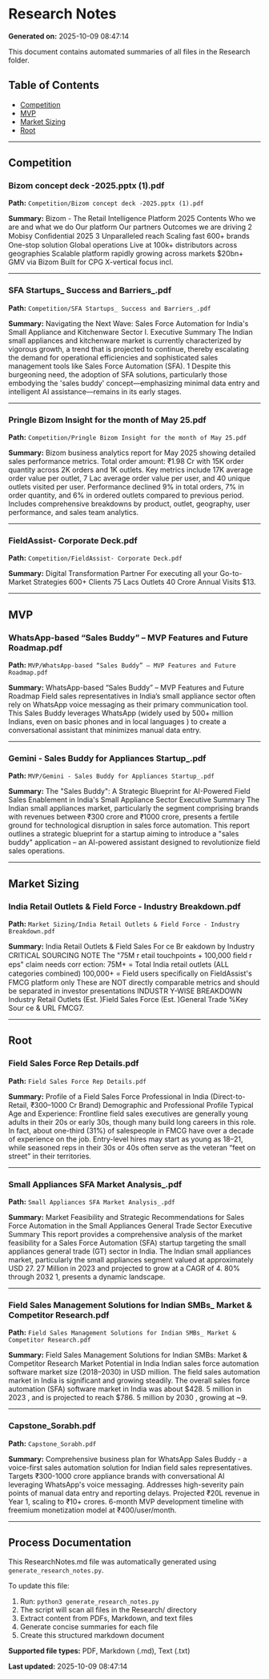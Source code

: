 # Research Notes

**Generated on:** 2025-10-09 08:47:14

This document contains automated summaries of all files in the Research folder.

## Table of Contents

- [Competition](#competition)
- [MVP](#mvp)
- [Market Sizing](#market-sizing)
- [Root](#root)

---

## Competition

### Bizom concept deck -2025.pptx (1).pdf

**Path:** `Competition/Bizom concept deck -2025.pptx (1).pdf`

**Summary:** Bizom - The Retail Intelligence Platform 2025 Contents Who we are and what we do Our platform Our partners Outcomes we are driving 2 Mobisy Conﬁdential 2025 3 Unparalleled reach Scaling fast 600+ brands One-stop solution Global operations Live at 100k+ distributors across geographies Scalable platform rapidly growing across markets $20bn+ GMV via Bizom Built for CPG X-vertical focus incl.

---

### SFA Startups_ Success and Barriers_.pdf

**Path:** `Competition/SFA Startups_ Success and Barriers_.pdf`

**Summary:** Navigating the Next Wave: Sales Force Automation for India's Small Appliance and Kitchenware Sector I. Executive Summary The Indian small appliances and kitchenware market is currently characterized by vigorous growth, a trend that is projected to continue, thereby escalating the demand for operational efficiencies and sophisticated sales management tools like Sales Force Automation (SFA). 1 Despite this burgeoning need, the adoption of SFA solutions, particularly those embodying the 'sales buddy' concept—emphasizing minimal data entry and intelligent AI assistance—remains in its early stages.

---

### Pringle Bizom Insight for the month of May 25.pdf

**Path:** `Competition/Pringle Bizom Insight for the month of May 25.pdf`

**Summary:** Bizom business analytics report for May 2025 showing detailed sales performance metrics. Total order amount: ₹1.98 Cr with 15K order quantity across 2K orders and 1K outlets. Key metrics include 17K average order value per outlet, 7 Lac average order value per user, and 40 unique outlets visited per user. Performance declined 9% in total orders, 7% in order quantity, and 6% in ordered outlets compared to previous period. Includes comprehensive breakdowns by product, outlet, geography, user performance, and sales team analytics.

---

### FieldAssist- Corporate Deck.pdf

**Path:** `Competition/FieldAssist- Corporate Deck.pdf`

**Summary:** Digital Transformation Partner For executing all your Go-to-Market Strategies 600+ Clients 75 Lacs Outlets 40 Crore Annual Visits $13.

---

## MVP

### WhatsApp-based “Sales Buddy” – MVP Features and Future Roadmap.pdf

**Path:** `MVP/WhatsApp-based “Sales Buddy” – MVP Features and Future Roadmap.pdf`

**Summary:** WhatsApp-based “Sales Buddy” – MVP Features and Future Roadmap Field sales representatives in India’s small appliance sector often rely on WhatsApp voice messaging as their primary communication tool. This Sales Buddy leverages WhatsApp (widely used by 500+ million Indians, even on basic phones and in local languages ) to create a conversational assistant that minimizes manual data entry.

---

### Gemini - Sales Buddy for Appliances Startup_.pdf

**Path:** `MVP/Gemini - Sales Buddy for Appliances Startup_.pdf`

**Summary:** The "Sales Buddy": A Strategic Blueprint for AI-Powered Field Sales Enablement in India's Small Appliance Sector Executive Summary The Indian small appliances market, particularly the segment comprising brands with revenues between ₹300 crore and ₹1000 crore, presents a fertile ground for technological disruption in sales force automation. This report outlines a strategic blueprint for a startup aiming to introduce a "sales buddy" application – an AI-powered assistant designed to revolutionize field sales operations.

---

## Market Sizing

### India Retail Outlets & Field Force - Industry Breakdown.pdf

**Path:** `Market Sizing/India Retail Outlets & Field Force - Industry Breakdown.pdf`

**Summary:** India Retail Outlets & Field Sales For ce Br eakdown by Industry CRITICAL SOURCING NOTE The "75M r etail touchpoints + 100,000 ﬁeld r eps" claim needs corr ection: 75M+ = Total India retail outlets (ALL categories combined) 100,000+ = Field users speciﬁcally on FieldAssist's FMCG platform only These are NOT directly comparable metrics and should be separated in investor presentations INDUSTR Y-WISE BREAKDOWN Industry Retail Outlets (Est. )Field Sales Force (Est. )General Trade %Key Sour ce & URL FMCG7.

---

## Root

### Field Sales Force Rep Details.pdf

**Path:** `Field Sales Force Rep Details.pdf`

**Summary:** Profile of a Field Sales Force Professional in India (Direct-to-Retail, ₹300–1000 Cr Brand) Demographic and Professional Profile Typical Age and Experience: Frontline field sales executives are generally young adults in their 20s or early 30s, though many build long careers in this role. In fact, about one-third (31%) of salespeople in FMCG have over a decade of experience on the job. Entry-level hires may start as young as 18–21, while seasoned reps in their 30s or 40s often serve as the veteran “feet on street” in their territories.

---

### Small Appliances SFA Market Analysis_.pdf

**Path:** `Small Appliances SFA Market Analysis_.pdf`

**Summary:** Market Feasibility and Strategic Recommendations for Sales Force Automation in the Small Appliances General Trade Sector Executive Summary This report provides a comprehensive analysis of the market feasibility for a Sales Force Automation (SFA) startup targeting the small appliances general trade (GT) sector in India. The Indian small appliances market, particularly the small appliances segment valued at approximately USD 27. 27 Million in 2023 and projected to grow at a CAGR of 4. 80% through 2032 1, presents a dynamic landscape.

---

### Field Sales Management Solutions for Indian SMBs_ Market & Competitor Research.pdf

**Path:** `Field Sales Management Solutions for Indian SMBs_ Market & Competitor Research.pdf`

**Summary:** Field Sales Management Solutions for Indian SMBs: Market & Competitor Research Market Potential in India Indian sales force automation software market size (2018–2030) in USD million. The field sales automation market in India is significant and growing steadily. The overall sales force automation (SFA) software market in India was about $428. 5 million in 2023 , and is projected to reach $786. 5 million by 2030 , growing at ~9.

---

### Capstone_Sorabh.pdf

**Path:** `Capstone_Sorabh.pdf`

**Summary:** Comprehensive business plan for WhatsApp Sales Buddy - a voice-first sales automation solution for Indian field sales representatives. Targets ₹300-1000 crore appliance brands with conversational AI leveraging WhatsApp's voice messaging. Addresses high-severity pain points of manual data entry and reporting delays. Projected ₹20L revenue in Year 1, scaling to ₹10+ crores. 6-month MVP development timeline with freemium monetization model at ₹400/user/month.

---


## Process Documentation

This ResearchNotes.md file was automatically generated using `generate_research_notes.py`.

To update this file:
1. Run: `python3 generate_research_notes.py`
2. The script will scan all files in the Research/ directory
3. Extract content from PDFs, Markdown, and text files
4. Generate concise summaries for each file
5. Create this structured markdown document

**Supported file types:** PDF, Markdown (.md), Text (.txt)

**Last updated:** 2025-10-09 08:47:14
